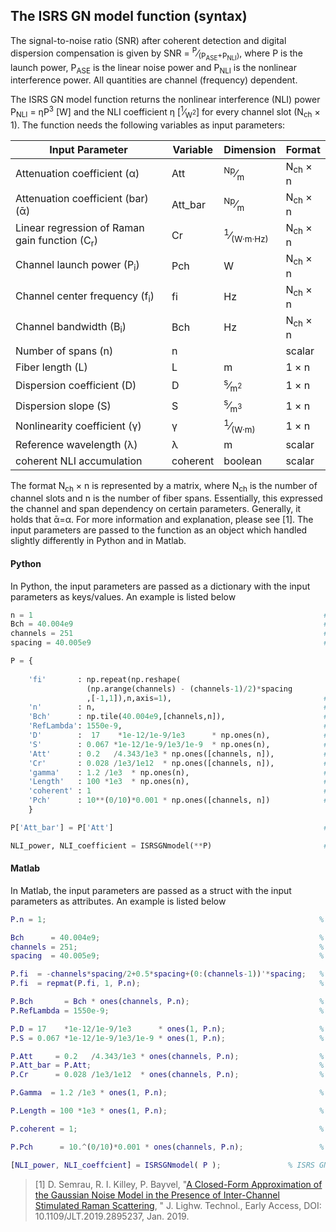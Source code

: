 ## The ISRS GN model function (syntax)

The signal-to-noise ratio (SNR) after coherent detection and digital dispersion compensation is given by
SNR = <sup>P</sup>&frasl;<sub>(P<sub>ASE</sub>+P<sub>NLI</sub>)</sub>, where P is the launch power, P<sub>ASE</sub> is the linear noise power and P<sub>NLI</sub> is the nonlinear interference power. All quantities are channel (frequency) dependent. 

The ISRS GN model function returns the nonlinear interference (NLI) power P<sub>NLI</sub> = ηP<sup>3</sup> [W] and the NLI coefficient η [<sup>1</sup>&frasl;<sub>W<sup>2</sup></sub>] for every channel slot (N<sub>ch</sub> × 1). The function needs the following variables as input parameters:

| Input Parameter                                          | Variable | Dimension | Format   |
|----------------------------------------------------------|----------|-----------|----------|
| Attenuation coefficient (α)                              | Att      | <sup>Np</sup>&frasl;<sub>m</sub>                    | N<sub>ch</sub> × n |
| Attenuation coefficient (bar) (ᾱ)                        | Att_bar  | <sup>Np</sup>&frasl;<sub>m</sub>                    | N<sub>ch</sub> × n |
| Linear regression of Raman gain function (C<sub>r</sub>) | Cr       | <sup>1</sup>&frasl;<sub>(W·m·Hz)</sub>| N<sub>ch</sub> × n |         
| Channel launch power (P<sub>i</sub>)                     | Pch      | W                                                   | N<sub>ch</sub> × n |
| Channel center frequency (f<sub>i</sub>)                 | fi       | Hz                                                  | N<sub>ch</sub> × n |
| Channel bandwidth (B<sub>i</sub>)                        | Bch      | Hz                                                  | N<sub>ch</sub> × n |
| Number of spans (n)                                      | n        |                                                     | scalar      |
| Fiber length (L)                                         | L        | m                                                   | 1 × n |
| Dispersion coefficient (D)                               | D        | <sup>s</sup>&frasl;<sub>m<sup>2</sup></sub>         | 1 × n |
| Dispersion slope (S)                                     | S        | <sup>s</sup>&frasl;<sub>m<sup>3</sup></sub>         | 1 × n |
| Nonlinearity coefficient (γ)                             | γ        | <sup>1</sup>&frasl;<sub>(W·m)</sub>                 | 1 × n |
| Reference wavelength (λ)                                 | λ        | m                                                   | scalar |
| coherent NLI accumulation                                | coherent | boolean                                             | scalar |

The format N<sub>ch</sub> × n is represented by a matrix, where N<sub>ch</sub> is the number of channel slots and n is the number of fiber spans. Essentially, this expressed the channel and span dependency on certain parameters. Generally, it holds that ᾱ=α. For more information and explanation, please see [1]. The input parameters are passed to the function as an object which handled slightly differently in Python and in Matlab. 

#### Python

In Python, the input parameters are passed as a dictionary with the input parameters as keys/values. An example is listed below

```Python
n = 1                                                                 # number of spans
Bch = 40.004e9                                                        # WDM channel bandwidth
channels = 251                                                        # number of channels
spacing = 40.005e9                                                    # WDM channel spacing

P = {
       
    'fi'       : np.repeat(np.reshape( 
                 (np.arange(channels) - (channels-1)/2)*spacing
                 ,[-1,1]),n,axis=1),                                  # center frequencies 
    'n'        : n,                                                   # number of spans
    'Bch'      : np.tile(40.004e9,[channels,n]),                      # channel bandwith
    'RefLambda': 1550e-9,                                             # reference wavelength 
    'D'        :  17    *1e-12/1e-9/1e3      * np.ones(n),            # dispersion coefficient   
    'S'        : 0.067 *1e-12/1e-9/1e3/1e-9  * np.ones(n),            # dispersion slope  
    'Att'      : 0.2   /4.343/1e3 * np.ones([channels, n]),           # attenuation coefficient     
    'Cr'       : 0.028 /1e3/1e12  * np.ones([channels, n]),           # Raman gain spectrum slope
    'gamma'    : 1.2 /1e3  * np.ones(n),                              # nonlinearity coefficient
    'Length'   : 100 *1e3  * np.ones(n),                              # fiber length
    'coherent' : 1                                                    # coherent NLI accumulation
    'Pch'      : 10**(0/10)*0.001 * np.ones([channels, n])            # channel launch power
    }

P['Att_bar'] = P['Att']                                               # attenuation (bar)

NLI_power, NLI_coefficient = ISRSGNmodel(**P)                         # ISRS GN model function call
```

#### Matlab

In Matlab, the input parameters are passed as a struct with the input parameters as attributes. An example is listed below

```Matlab
P.n = 1;                                                             % number of spans

Bch      = 40.004e9;                                                 % WDM channel bandwidth
channels = 251;                                                      % number of channels
spacing  = 40.005e9;                                                 % WDM channel spacing

P.fi  = -channels*spacing/2+0.5*spacing+(0:(channels-1))'*spacing;   % center frequencies
P.fi  = repmat(P.fi, 1, P.n);                                        % center frequencies 

P.Bch       = Bch * ones(channels, P.n);                             % channel bandwidth
P.RefLambda = 1550e-9;                                               % reference wavelength 

P.D = 17    *1e-12/1e-9/1e3      * ones(1, P.n);                     % dispersion coefficient   
P.S = 0.067 *1e-12/1e-9/1e3/1e-9 * ones(1, P.n);                     % dispersion slope       

P.Att     = 0.2   /4.343/1e3 * ones(channels, P.n);                  % attenuation coefficient   
P.Att_bar = P.Att;                                                   % attenuation coefficient (bar)
P.Cr      = 0.028 /1e3/1e12  * ones(channels, P.n);                  % Raman gain spectrum slope 

P.Gamma  = 1.2 /1e3 * ones(1, P.n);                                  % nonlinearity coefficient

P.Length = 100 *1e3 * ones(1, P.n);                                  % fiber length

P.coherent = 1;                                                      % coherent NLI accumulation

P.Pch      = 10.^(0/10)*0.001 * ones(channels, P.n);                 % launch power per channel

[NLI_power, NLI_coeffcient] = ISRSGNmodel( P );               % ISRS GN model function call
```

>[1] D. Semrau, R. I. Killey, P. Bayvel, "[A Closed-Form Approximation of the Gaussian Noise Model in the Presence of Inter-Channel Stimulated Raman Scattering]((https://ieeexplore.ieee.org/document/8625492)), " J. Lighw. Technol., Early Access, DOI: 10.1109/JLT.2019.2895237, Jan. 2019. 
